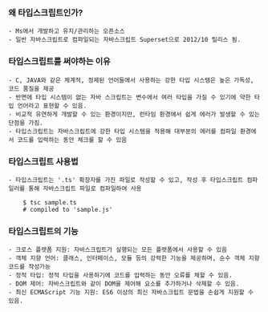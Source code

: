 ### 왜 타입스크립트인가?

    - Ms에서 개발하고 유지/관리하는 오픈소스
    - 일반 자바스크립트로 컴파일되는 자바스크립트 Superset으로 2012/10 릴리스 됨.

### 타입스크립트를 써야하는 이유

    - C, JAVA와 같은 체계적, 정제된 언어들에서 사용하는 강한 타입 시스템은 높은 가독성, 코드 품질을 제공
    - 반면에 타입 시스템이 없는 자바 스크립트는 변수에서 여러 타입을 가질 수 있기에 약한 타입 언어라고 표현할 수 있음.
    - 비교적 유연하게 개발할 수 있는 환경이지만, 런타임 환경에서 쉽게 에러가 발생할 수 있는 단점을 가짐.
    - 타입스크립트는 자바스크립트에 강한 타입 시스템을 적용해 대부분의 에러를 컴파일 환경에서 코드를 입력하는 동안 체크를 할 수 있음

### 타입스크립트 사용법

    - 타입스크립트는 '.ts' 확장자를 가진 파일로 작성할 수 있고, 작성 후 타입스크립트 컴파일러를 통해 자바스크립트 파일로 컴파일하여 사용

```
    $ tsc sample.ts
    # compiled to 'sample.js'
```

### 타입스크립트의 기능

    - 크로스 플랫폼 지원: 자바스크립트가 실행되는 모든 플랫폼에서 사용할 수 있음
    - 객체 지향 언어: 클래스, 인터페이스, 모듈 등의 강력한 기능을 제공하며, 순수 객체 지향 코드를 작성가능
    - 정적 타입: 정적 타입을 사용하기에 코드를 입력하는 동안 오류를 체할 수 있음.
    - DOM 제어: 자바스크립트와 같이 DOM을 제어해 요소를 추가하거나 삭제할 수 있음.
    - 최신 ECMAScript 기능 지원: ES6 이상의 최신 자바스크립트 문법을 손쉽게 지원할 수 있음.

